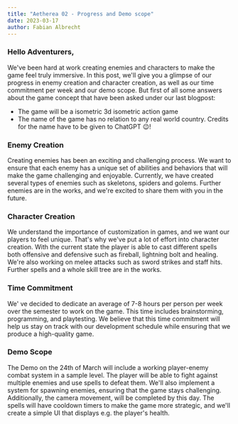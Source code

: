 ```yaml
---
title: "Aetherea 02 - Progress and Demo scope"
date: 2023-03-17
author: Fabian Albrecht
---
```


### Hello Adventurers,

We've been hard at work creating enemies and characters to make the game feel truly immersive. In this post, we'll give you a glimpse of our progress in enemy creation and character creation, as well as our time commitment per week and our demo scope. But first of all some answers about the game concept that have been asked under our last blogpost:
- The game will be a isometric 3d isometric action game
- The name of the game has no relation to any real world country. Credits for the name have to be given to ChatGPT 😉!

### Enemy Creation

Creating enemies has been an exciting and challenging process. We want to ensure that each enemy has a unique set of abilities and behaviors that will make the game challenging and enjoyable. Currently, we have created several types of enemies such as skeletons, spiders and golems. Further enemies are in the works, and we're excited to share them with you in the future.

### Character Creation

We understand the importance of customization in games, and we want our players to feel unique. That's why we've put a lot of effort into character creation. With the current state the player is able to cast different spells both offensive and defensive such as fireball, lightning bolt and healing. We're also working on melee attacks such as sword strikes and staff hits. Further spells and a whole skill tree are in the works.

### Time Commitment

We' ve decided to dedicate an average of 7-8 hours per person per week over the semester to work on the game. This time includes brainstorming, programming, and playtesting. We believe that this time commitment will help us stay on track with our development schedule while ensuring that we produce a high-quality game.

### Demo Scope
The Demo on the 24th of March will include a working player-enemy combat system in a sample level. The player will be able to fight against multiple enemies and use spells to defeat them. We'll also implement a system for spawning enemies, ensuring that the game stays challenging. Additionally, the camera movement, will be completed by this day. The spells will have cooldown timers to make the game more strategic, and we'll create a simple UI that displays e.g. the player's health.

